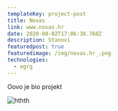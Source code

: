 ```yaml
---
templateKey: project-post
title: Novas
link: www.novas.hr
date: 2020-08-02T17:06:38.768Z
description: Stanovi
featuredpost: true
featuredimage: /img/novas.hr_.png
technologies:
  - egrg
---
```

Oovo je bio projekt



![hthth](/img/blog-index.jpg "tt")